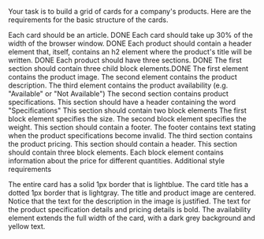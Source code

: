 Your task is to build a grid of cards for a company's products. Here are the requirements for the basic structure of the cards.

Each card should be an article. DONE
Each card should take up 30% of the width of the browser window. DONE
Each product should contain a header element that, itself, contains an h2 element where the product's title will be written. DONE
Each product should have three sections. DONE
The first section should contain three child block elements.DONE
The first element contains the product image.
The second element contains the product description.
The third element contains the product availability (e.g. "Available" or "Not Available")
The second section contains product specifications.
This section should have a header containing the word "Specifications"
This section should contain two block elements
The first block element specifies the size.
The second block element specifies the weight.
This section should contain a footer.
The footer contains text stating when the product specifications become invalid.
The third section contains the product pricing.
This section should contain a header.
This section should contain three block elements.
Each block element contains information about the price for different quantities.
Additional style requirements

The entire card has a solid 1px border that is lightblue.
The card title has a dotted 1px border that is lightgray.
The title and product image are centered.
Notice that the text for the description in the image is justified.
The text for the product specification details and pricing details is bold.
The availability element extends the full width of the card, with a dark grey background and yellow text.

